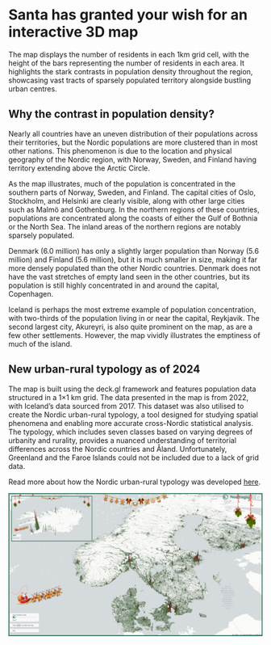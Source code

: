 # Santa has granted your wish for an interactive 3D map

The map displays the number of residents in each 1km grid cell, with the height of the bars representing the number of residents in each area. It highlights the stark contrasts in population density throughout the region, showcasing vast tracts of sparsely populated territory alongside bustling urban centres.

## Why the contrast in population density?
Nearly all countries have an uneven distribution of their populations across their territories, but the Nordic populations are more clustered than in most other nations. This phenomenon is due to the location and physical geography of the Nordic region, with Norway, Sweden, and Finland having territory extending above the Arctic Circle.

As the map illustrates, much of the population is concentrated in the southern parts of Norway, Sweden, and Finland. The capital cities of Oslo, Stockholm, and Helsinki are clearly visible, along with other large cities such as Malmö and Gothenburg. In the northern regions of these countries, populations are concentrated along the coasts of either the Gulf of Bothnia or the North Sea. The inland areas of the northern regions are notably sparsely populated.

Denmark (6.0 million) has only a slightly larger population than Norway (5.6 million) and Finland (5.6 million), but it is much smaller in size, making it far more densely populated than the other Nordic countries. Denmark does not have the vast stretches of empty land seen in the other countries, but its population is still highly concentrated in and around the capital, Copenhagen.

Iceland is perhaps the most extreme example of population concentration, with two-thirds of the population living in or near the capital, Reykjavik. The second largest city, Akureyri, is also quite prominent on the map, as are a few other settlements. However, the map vividly illustrates the emptiness of much of the island.

## New urban-rural typology as of 2024
The map is built using the deck.gl framework and features population data structured in a 1×1 km grid. The data presented in the map is from 2022, with Iceland’s data sourced from 2017. This dataset was also utilised to create the Nordic urban-rural typology, a tool designed for studying spatial phenomena and enabling more accurate cross-Nordic statistical analysis. The typology, which includes seven classes based on varying degrees of urbanity and rurality, provides a nuanced understanding of territorial differences across the Nordic countries and Åland. Unfortunately, Greenland and the Faroe Islands could not be included due to a lack of grid data.

Read more about how the Nordic urban-rural typology was developed [here](https://nordregio.org/publications/towards-a-grid-based-nordic-territorial-typology/).

![Preview](static/preview.png)
